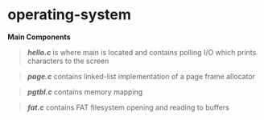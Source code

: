 # operating-system
**Main Components**

>**_hello.c_** is where main is located and contains polling I/O which prints characters to the screen

>**_page.c_** contains linked-list implementation of a page frame allocator

>**_pgtbl.c_** contains memory mapping

>**_fat.c_** contains FAT filesystem opening and reading to buffers

